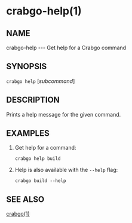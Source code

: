 # crabgo-help(1)

## NAME

crabgo-help --- Get help for a Crabgo command

## SYNOPSIS

`crabgo help` [_subcommand_]

## DESCRIPTION

Prints a help message for the given command.

## EXAMPLES

1. Get help for a command:

       crabgo help build

2. Help is also available with the `--help` flag:

       crabgo build --help

## SEE ALSO
[crabgo(1)](crabgo.html)
